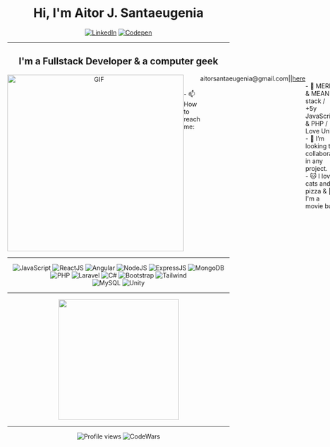 
<div align="center">
    <h1> Hi, I'm Aitor J. Santaeugenia </h1>
</div>

<div align="center">
    <a href="https://www.linkedin.com/in/aitorjsantaeugenia/" target="_blank"><img src="https://img.shields.io/badge/LinkedIn-%230077B5.svg?&style=for-the-badge&logo=linkedin&logoColor=white" alt="LinkedIn"></a>
    <a href="https://codepen.io/santaeugeniaJ/pens/" target="_blank"><img src="https://img.shields.io/badge/Codepen-%23131417.svg?&style=for-the-badge&logo=codepen&logoColor=white" alt="Codepen"></a>
</div>

---

<div align="center">
    <h2>I'm a Fullstack Developer & a computer geek</h2>
</div>

<div style="display:flex;">
    <div style="display:flex; justify-content:center;" align="center">
        <img alt="GIF" src="https://user-images.githubusercontent.com/14861253/190976945-c6faac71-0195-448d-ad82-247ae24d0169.gif" width="400" text-align="center" />
    </div>
    <br><br>
- 📫 How to reach me: <a>aitorsantaeugenia@gmail.com</a> || <a href="https://github.com/AitorSantaeugenia/AitorSantaeugenia/issues/new">here</a> <br>
- 🌱 MERN & MEAN stack / +5y JavaScript & PHP / Love Unity <br>
- 👯 I’m looking to collaborate in any project.<br>
- 🐱 I love cats and 🍕 pizza & 🎥 I'm a movie buff.<br>
</div>
        
<!-- 
- ⚡ Fun facts: <br/>
&nbsp;&nbsp;&nbsp;&nbsp; 🐱 I love cats (and they love me) & 🎥 I'm a movie buff. <br/>
&nbsp;&nbsp;&nbsp;&nbsp; 📺 Futurama > all. <br/>
&nbsp;&nbsp;&nbsp;&nbsp; 🍕 I love pizza, I'm the 5º mutant ninja turtle. <br/>
&nbsp;&nbsp;&nbsp;&nbsp; 💪 Give me a redbull and I conquer the code.
- 🥅 2023 goals:  <br/>
&nbsp;&nbsp;&nbsp;&nbsp; · Improve my React, Next, Angular, Redux skills & other technologies. <br/>
&nbsp;&nbsp;&nbsp;&nbsp; · Clone Whatsapp, Instagram, Twitter, ~~Netflix~~ and other for fun projects. <br/>
&nbsp;&nbsp;&nbsp;&nbsp; · Finish FCC bootcamp, fullstackopen and other programs. Keep learning everything from everyone I meet.<br/>
&nbsp;&nbsp;&nbsp;&nbsp; · Find a job where you can learn & improve daily.
-->
    
---

<div align="center">
<img alt='JavaScript' src='https://img.shields.io/badge/-Javascript-F7DF1E?style=for-the-badge&logo=javascript&logoColor=white' />
<img alt='ReactJS' src='https://img.shields.io/badge/-ReactJS-61DAFB?style=for-the-badge&logo=react&logoColor=white' />
<img alt='Angular' src='https://img.shields.io/badge/-Angular-%23DD0031?style=for-the-badge&logo=angular&logoColor=white' />
<img alt='NodeJS' src='https://img.shields.io/badge/-NodeJs-339933?style=for-the-badge&logo=Nodedotjs&logoColor=white' />
<img alt='ExpressJS' src='http://img.shields.io/badge/-Express-black?style=for-the-badge&logo=express&logoColor=white' />
<img alt='MongoDB' src='http://img.shields.io/badge/-MongoDB-%234ea94b?style=for-the-badge&logo=mongodb&logoColor=white' />
</br>
<img alt='PHP' src='https://img.shields.io/badge/-PHP-%23777BB4?style=for-the-badge&logo=php&logoColor=white' />
<img alt='Laravel' src='https://img.shields.io/badge/-Laravel-E34F26?style=for-the-badge&logo=laravel&logoColor=white' />
<img alt='C#' src='https://img.shields.io/badge/-c%23-23239120?style=for-the-badge&logo=csharp&logoColor=white' />
<img alt='Bootstrap' src='https://img.shields.io/badge/-Bootsrap-%238511FA?style=for-the-badge&logo=bootstrap&logoColor=white' />
<img alt='Tailwind' src='https://img.shields.io/badge/-Tailwind-7952B3?style=for-the-badge&logo=tailwindcss&logoColor=white' />
<br/>
<img alt='MySQL' src='https://img.shields.io/badge/MySQL-00000F?style=for-the-badge&logo=mysql&logoColor=white' />
<img alt='Unity' src='https://img.shields.io/badge/Unity-100000?style=for-the-badge&logo=unity&logoColor=white' />
<br/>
</div>

---



<div align="center">
    
<!-- [![GitHub Streak](https://github-readme-streak-stats.herokuapp.com?user=aitorsantaeugenia&theme=radical)](https://git.io/streak-stats) -->
    
<img width="273rem" align=top src="https://github-readme-stats.vercel.app/api/top-langs/?username=AitorSantaeugenia&layout=compact&show_icons=true&theme=radical"/>
    <!--  <img width="326rem" align=top src="https://github-readme-stats.vercel.app/api?username=AitorSantaeugenia&show_icons&theme=radical"/> -->
<div>

---

<img alt='Profile views' src="https://komarev.com/ghpvc/?username=AitorSantaeugenia&label=PROFILE+VIEWS&color=blueviolet"/>
<img alt='CodeWars' src='https://www.codewars.com/users/Santaeugenia/badges/micro' />

